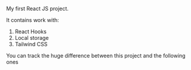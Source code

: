 My first React JS project.

It contains work with:
1. React Hooks
2. Local storage
3. Tailwind CSS

You can track the huge difference between this project and the following ones 
